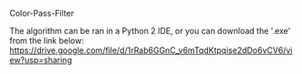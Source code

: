 Color-Pass-Filter

The algorithm can be ran in a Python 2 IDE, or you can download the '.exe' from the link below:
https://drive.google.com/file/d/1rRab6GGnC_v6mTqdKtpqise2dDo6vCV6/view?usp=sharing
